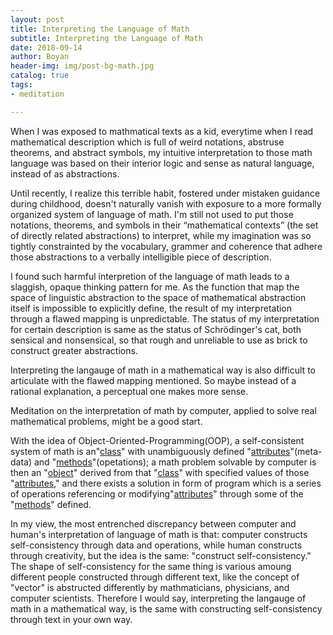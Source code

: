 ```yaml
---
layout: post
title: Interpreting the Language of Math
subtitle: Interpreting the Language of Math
date: 2018-09-14
author: Boyan
header-img: img/post-bg-math.jpg
catalog: true
tags:
- meditation

---
```

When I was exposed to mathmatical texts as a kid, everytime when I read mathematical description which is full of weird notations, abstruse theorems, and abstract symbols, my intuitive interpretation to those math language was based on their interior logic and sense as natural language, instead of as abstractions.

Until recently, I realize this terrible habit, fostered under mistaken guidance during childhood, doesn't naturally vanish with exposure to a more formally organized system of language of math. I'm still not used to put those notations, theorems, and symbols in their “mathematical contexts” (the set of directly related abstractions) to interpret, while my imagination was so tightly constrainted by the vocabulary, grammer and coherence that adhere those abstractions to a verbally intelligible piece of description. 

I found such harmful interpretion of the language of math leads to a slaggish, opaque thinking pattern for me. As the function that map the space of linguistic abstraction to the space of mathematical abstraction itself is impossible to explicitly define, the result of my interpretation through a flawed mapping is unpredictable. The status of my interpretation for certain description is same as the status of Schrödinger's cat, both sensical and nonsensical, so that rough and unreliable to use as brick to construct greater abstractions.

Interpreting the langauge of math in a mathematical way is also difficult to articulate with the flawed mapping mentioned. So maybe instead of a rational explanation, a perceptual one makes more sense. 

Meditation on the interpretation of math by computer, applied to solve real mathematical problems, might be a good start. 

With the idea of Object-Oriented-Programming(OOP), a self-consistent system of math is an"[class](https://www.wikiwand.com/en/Class_(computer_programming))" with unambiguously defined "[attributes](https://www.wikiwand.com/en/Attribute_(computing))"(meta-data) and "[methods](https://www.wikiwand.com/en/Method_(computer_programming))"(opetations); a math problem solvable by computer is then an "[object](https://www.wikiwand.com/en/Object_(computer_science))" derived from that "[class](https://www.wikiwand.com/en/Class_(computer_programming))" with specified values of those "[attributes](https://www.wikiwand.com/en/Attribute_(computing))," and there exists a solution in form of program which is a series of operations referencing or modifying"[attributes](https://www.wikiwand.com/en/Attribute_(computing))" through some of the "[methods](https://www.wikiwand.com/en/Method_(computer_programming))" defined. 

In my view, the most entrenched discrepancy between computer and human's interpretation of language of math is that: computer constructs self-consistency through data and operations, while human constructs through creativity, but the idea is the same: "construct self-consistency." The shape of self-consistency for the same thing is various amoung different people constructed through different text, like the concept of "vector" is abstructed differently by mathmaticians, physicians, and computer scientists. Therefore I would say, interpreting the langauge of math in a mathematical way, is the same with constructing self-consistency through text in your own way.